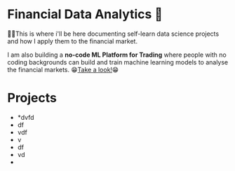 # Financial Data Analytics 🥸

🙋‍♂️This is where i'll be here documenting self-learn data science projects and how I apply them to the financial market.

I am also building a **no-code ML Platform for Trading** where people with no coding backgrounds can build and train machine learning models to analyse the financial markets. 😁[Take a look!](https://buttersaltpepper-finapp-app-cfhlmv.streamlitapp.com/)😁

# Projects

* *dvfd
* df
* vdf
* v
* df
* vd
* 
